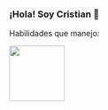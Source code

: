 ### ¡Hola! Soy Cristian 👋

Habilidades que manejo:

<img src="https://cdn-icons-png.flaticon.com/512/5968/5968292.png" style="width:100px;">

<!--
**cristians-12/cristians-12** is a ✨ _special_ ✨ repository because its `README.md` (this file) appears on your GitHub profile.

Here are some ideas to get you started:

- 🔭 I’m currently working on ...
- 🌱 I’m currently learning ...
- 👯 I’m looking to collaborate on ...
- 🤔 I’m looking for help with ...
- 💬 Ask me about ...
- 📫 How to reach me: ...
- 😄 Pronouns: ...
- ⚡ Fun fact: ...
-->
